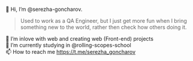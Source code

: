 👋 Hi, I’m @serezha-goncharov.

> Used to work as a QA Engineer, but I just get more fun when I bring something new to the world, rather then check how others doing it.

🚀 I’m inlove with web and creating web (Front-end) projects  
🌱 I’m currently studying in @rolling-scopes-school  
📫 How to reach me https://t.me/serezha_goncharov  

<!---
serezha-goncharov/serezha-goncharov is a ✨ special ✨ repository because its `README.md` (this file) appears on your GitHub profile.
You can click the Preview link to take a look at your changes.
--->
